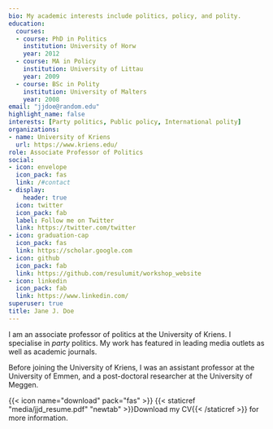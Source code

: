 ```yaml
---
bio: My academic interests include politics, policy, and polity.
education:
  courses:
  - course: PhD in Politics
    institution: University of Horw
    year: 2012
  - course: MA in Policy
    institution: University of Littau
    year: 2009
  - course: BSc in Polity
    institution: University of Malters
    year: 2008
email: "jjdoe@random.edu"
highlight_name: false
interests: [Party politics, Public policy, International polity]
organizations:
- name: University of Kriens
  url: https://www.kriens.edu/
role: Associate Professor of Politics
social:
- icon: envelope
  icon_pack: fas
  link: /#contact
- display:
    header: true
  icon: twitter
  icon_pack: fab
  label: Follow me on Twitter
  link: https://twitter.com/twitter
- icon: graduation-cap
  icon_pack: fas
  link: https://scholar.google.com
- icon: github
  icon_pack: fab
  link: https://github.com/resulumit/workshop_website
- icon: linkedin
  icon_pack: fab
  link: https://www.linkedin.com/
superuser: true
title: Jane J. Doe
---
```


I am an associate professor of politics at the University of Kriens. I specialise in *party* politics. My work has featured in leading media outlets as well as academic journals.

Before joining the University of Kriens, I was an assistant professor at the University of Emmen, and a post-doctoral researcher at the University of Meggen.

{{< icon name="download" pack="fas" >}} {{< staticref "media/jjd_resume.pdf" "newtab" >}}Download my CV{{< /staticref >}} for more information.
